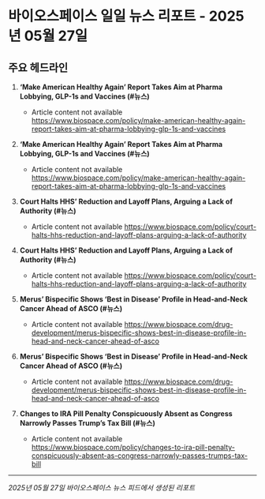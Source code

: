 # 바이오스페이스 일일 뉴스 리포트 - 2025년 05월 27일


## 주요 헤드라인

1. **‘Make American Healthy Again’ Report Takes Aim at Pharma Lobbying, GLP-1s and Vaccines (#뉴스)**
   - Article content not available
   <https://www.biospace.com/policy/make-american-healthy-again-report-takes-aim-at-pharma-lobbying-glp-1s-and-vaccines>

2. **‘Make American Healthy Again’ Report Takes Aim at Pharma Lobbying, GLP-1s and Vaccines (#뉴스)**
   - Article content not available
   <https://www.biospace.com/policy/make-american-healthy-again-report-takes-aim-at-pharma-lobbying-glp-1s-and-vaccines>

3. **Court Halts HHS’ Reduction and Layoff Plans, Arguing a Lack of Authority (#뉴스)**
   - Article content not available
   <https://www.biospace.com/policy/court-halts-hhs-reduction-and-layoff-plans-arguing-a-lack-of-authority>

4. **Court Halts HHS’ Reduction and Layoff Plans, Arguing a Lack of Authority (#뉴스)**
   - Article content not available
   <https://www.biospace.com/policy/court-halts-hhs-reduction-and-layoff-plans-arguing-a-lack-of-authority>

5. **Merus’ Bispecific Shows ‘Best in Disease’ Profile in Head-and-Neck Cancer Ahead of ASCO (#뉴스)**
   - Article content not available
   <https://www.biospace.com/drug-development/merus-bispecific-shows-best-in-disease-profile-in-head-and-neck-cancer-ahead-of-asco>

6. **Merus’ Bispecific Shows ‘Best in Disease’ Profile in Head-and-Neck Cancer Ahead of ASCO (#뉴스)**
   - Article content not available
   <https://www.biospace.com/drug-development/merus-bispecific-shows-best-in-disease-profile-in-head-and-neck-cancer-ahead-of-asco>

7. **Changes to IRA Pill Penalty Conspicuously Absent as Congress Narrowly Passes Trump’s Tax Bill (#뉴스)**
   - Article content not available
   <https://www.biospace.com/policy/changes-to-ira-pill-penalty-conspicuously-absent-as-congress-narrowly-passes-trumps-tax-bill>


---
*2025년 05월 27일 바이오스페이스 뉴스 피드에서 생성된 리포트*